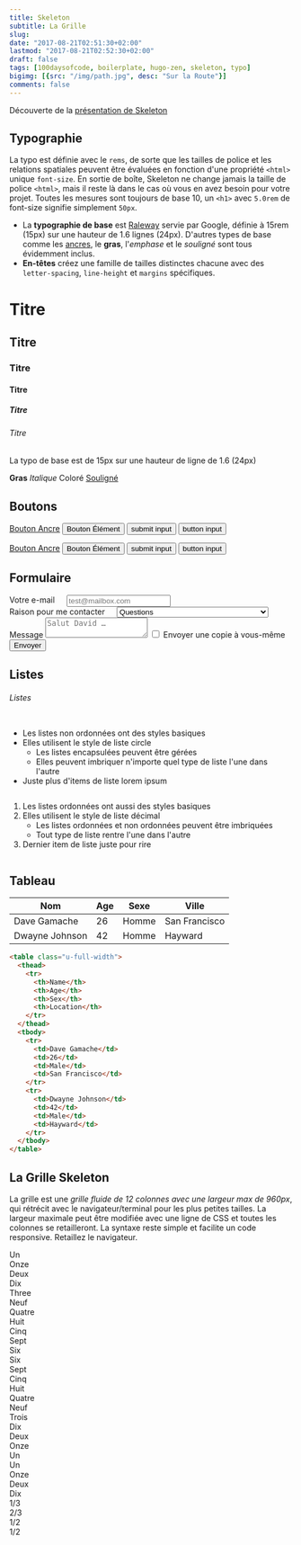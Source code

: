 ```yaml
---
title: Skeleton
subtitle: La Grille 
slug:
date: "2017-08-21T02:51:30+02:00"
lastmod: "2017-08-21T02:52:30+02:00"
draft: false
tags: [100daysofcode, boilerplate, hugo-zen, skeleton, typo]
bigimg: [{src: "/img/path.jpg", desc: "Sur la Route"}]
comments: false
---
```


Découverte de la [présentation de Skeleton](http://getskeleton.com/#intro)

## Typographie 

La typo est définie avec le `rems`, de sorte que les tailles de police et les relations spatiales peuvent être évaluées en fonction d'une propriété `<html>` unique `font-size`. En sortie de boîte, Skeleton ne change jamais la taille de police `<html>`, mais il reste là dans le cas où vous en avez besoin pour votre projet. Toutes les mesures sont toujours de base 10, un `<h1>` avec `5.0rem` de font-size signifie simplement `50px`.

- La **typographie de base** est [Raleway](http://www.google.com/fonts/specimen/Raleway) servie par Google, définie à 15rem (15px) sur une hauteur de 1.6 lignes (24px). D'autres types de base comme les [ancres](http://getskeleton.com/#), le **gras**, l'_emphase_ et le _souligné_ sont tous évidemment inclus.
- **En-têtes** créez une famille de tailles distinctes chacune avec des `letter-spacing`, `line-height` et `margins` spécifiques.

<!-- Titres standards -->
<h1>Titre</h1>
<h2>Titre</h2>
<h3>Titre</h3>
<h4>Titre</h4>
<h5>Titre</h5>
<h6>Titre</h6>

<!-- Base taille typo -->
<p>La typo de base est de 15px sur une hauteur de ligne de 1.6  (24px)</p>

<!-- Autres tags pour styler le texte -->
<strong>Gras</strong>
<em>Italique</em>
<a>Coloré</a>
<u>Souligné</u>

## Boutons 

<!-- boutons standards -->
<a class="button" href="#">Bouton Ancre</a>
<button>Bouton Élément</button>
<input type="submit" value="submit input">
<input type="button" value="button input">

<!-- boutons primaires -->
<a class="button button-primary" href="#">Bouton Ancre</a>
<button class="button-primary">Bouton Élément</button>
<input class="button-primary" type="submit" value="submit input">
<input class="button-primary" type="button" value="button input">

## Formulaire 

<!-- Le formulaire ressemble à cela  -->
<form>
  <div class="row">
    <div class="six columns">
      <label for="exampleEmailInput">Votre e-mail</label>
      <input class="u-full-width" type="email" placeholder="test@mailbox.com" id="exampleEmailInput">
    </div>
    <div class="six columns">
      <label for="exampleRecipientInput">Raison pour me contacter</label>
      <select class="u-full-width" id="exampleRecipientInput">
        <option value="Option 1">Questions</option>
        <option value="Option 2">Admiration</option>
        <option value="Option 3">Puis-je avoir votre numéro de téléphone ?</option>
      </select>
    </div>
  </div>
  <label for="exampleMessage">Message</label>
  <textarea class="u-full-width" placeholder="Salut David …" id="exampleMessage"></textarea>
  <label class="example-send-yourself-copy">
    <input type="checkbox">
    <span class="label-body">Envoyer une copie à vous-même</span>
  </label>
  <input class="button-primary" type="submit" value="Envoyer">
</form>

<!-- Always wrap checkbox and radio inputs in a label and use a <span class="label-body"> inside of it -->

<!-- Note: The class .u-full-width is just a utility class shorthand for width: 100% -->

## Listes 

<div class="docs-section" id="lists">
<h6 class="docs-header">Listes</h6>
      <div class="row docs-example">
        <div class="six columns">
          <ul>
            <li>Les listes non ordonnées ont des styles basiques</li>
            <li>
              Elles utilisent le style de liste circle
              <ul>
                <li>Les listes encapsulées peuvent être gérées</li>
                <li>Elles peuvent imbriquer n'importe quel type de liste l'une dans l'autre</li>
              </ul>
            </li>
            <li>Juste plus d'items de liste lorem ipsum</li>
          </ul>
        </div>
        <div class="six columns">
          <ol>
            <li>Les listes ordonnées ont aussi des styles basiques</li>
            <li>
              Elles utilisent le style de liste décimal
              <ul>
                <li>Les listes ordonnées et non ordonnées peuvent être imbriquées</li>
                <li>Tout type de liste rentre l'une dans l'autre</li>
              </ul>
            </li>
            <li>Dernier item de liste juste pour rire</li>
          </ol>
        </div>
      </div>


<!-- Substituez facilement toute <ul> ou un <ol> pour avoir des listes ou sous-listes numérotées. Skeleton ne supporte pas les listes imbriquées à plus de 2 niveaux -->

## Tableau

<table class="u-full-width">
  <thead>
    <tr>
      <th>Nom</th>
      <th>Age</th>
      <th>Sexe</th>
      <th>Ville</th>
    </tr>
  </thead>
  <tbody>
    <tr>
      <td>Dave Gamache</td>
      <td>26</td>
      <td>Homme</td>
      <td>San Francisco</td>
    </tr>
    <tr>
      <td>Dwayne Johnson</td>
      <td>42</td>
      <td>Homme</td>
      <td>Hayward</td>
    </tr>
  </tbody>
</table>

```html
<table class="u-full-width">
  <thead>
    <tr>
      <th>Name</th>
      <th>Age</th>
      <th>Sex</th>
      <th>Location</th>
    </tr>
  </thead>
  <tbody>
    <tr>
      <td>Dave Gamache</td>
      <td>26</td>
      <td>Male</td>
      <td>San Francisco</td>
    </tr>
    <tr>
      <td>Dwayne Johnson</td>
      <td>42</td>
      <td>Male</td>
      <td>Hayward</td>
    </tr>
  </tbody>
</table>
```

## La Grille Skeleton 

La grille est une _grille fluide de 12 colonnes avec une largeur max de 960px_, qui rétrécit avec le navigateur/terminal pour les plus petites tailles. La largeur maximale peut être modifiée avec une ligne de CSS et toutes les colonnes se retailleront. La syntaxe reste simple et facilite un code responsive. Retaillez le navigateur.

<div class="example-grid docs-example">
        <div class="row">
          <div class="one column">Un</div>
          <div class="eleven columns">Onze</div>
        </div>
        <div class="row">
          <div class="two columns">Deux</div>
          <div class="ten columns">Dix</div>
        </div>
        <div class="row">
          <div class="three columns">Three</div>
          <div class="nine columns">Neuf</div>
        </div>
        <div class="row">
          <div class="four columns">Quatre</div>
          <div class="eight columns">Huit</div>
        </div>
        <div class="row">
          <div class="five columns">Cinq</div>
          <div class="seven columns">Sept</div>
        </div>
        <div class="row">
          <div class="six columns">Six</div>
          <div class="six columns">Six</div>
        </div>
        <div class="row">
          <div class="seven columns">Sept</div>
          <div class="five columns">Cinq</div>
        </div>
        <div class="row">
          <div class="eight columns">Huit</div>
          <div class="four  columns">Quatre</div>
        </div>
        <div class="row">
          <div class="nine columns">Neuf</div>
          <div class="three columns">Trois</div>
        </div>
        <div class="row">
          <div class="ten columns">Dix</div>
          <div class="two columns">Deux</div>
        </div>
        <div class="row">
          <div class="eleven columns">Onze</div>
          <div class="one column">Un</div>
        </div>
      </div>



<!-- .container is main centered wrapper -->
<div class="container">

  <!-- les colonnes devraient être l'enfant immédiat d'une .row -->
  <div class="row">
    <div class="one column">Un</div>
    <div class="eleven columns">Onze</div>
  </div>

  <!-- just use a number and class 'column' or 'columns' -->
  <div class="row">
    <div class="two columns">Deux</div>
    <div class="ten columns">Dix</div>
  </div>

  <!-- there are a few shorthand columns widths as well -->
  <div class="row">
    <div class="one-third column">1/3</div>
    <div class="two-thirds column">2/3</div>
  </div>
  <div class="row">
    <div class="one-half column">1/2</div>
    <div class="one-half column">1/2</div>
  </div>

</div>

<!-- Note: columns can be nested, but it's not recommended since Skeleton's grid has %-based gutters, meaning a nested grid results in variable with gutters (which can end up being *really* small on certain browser/device sizes) -->